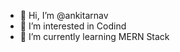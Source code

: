 - 👋 Hi, I’m @ankitarnav
- 👀 I’m interested in Codind
- 🌱 I’m currently learning MERN Stack

<!---
ankitarnav/ankitarnav is a ✨ special ✨ repository because its `README.md` (this file) appears on your GitHub profile.
You can click the Preview link to take a look at your changes.
--->
